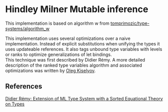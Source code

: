 # Hindley Milner Mutable inference

This implementation is based on algorithm w from [tomprimozic/type-systems/algorithm_w](https://github.com/tomprimozic/type-systems/tree/master/algorithm_w)

This implementation uses several optimizations over a naive implementation. 
Instead of explicit substitutions when unifying the types it uses updateable references. 
It also tags unbound type variables with levels or ranks to optimize generalizations of let bindings.  
This technique was first described by Didier Rémy. A more detailed description of the ranked type variables 
algorithm and associated optimizations was written by [Oleg Kiselyov](http://okmij.org/ftp/ML/generalization.html).

## References
[Didier Rémy: Extension of ML Type System with a Sorted Equational Theory on Types](ftp://ftp.inria.fr/INRIA/Projects/cristal/Didier.Remy/eq-theory-on-types.ps.gz)
